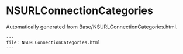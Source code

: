 
# NSURLConnectionCategories

Automatically generated from Base/NSURLConnectionCategories.html.

``` {raw} html
---
file: NSURLConnectionCategories.html
---
```
